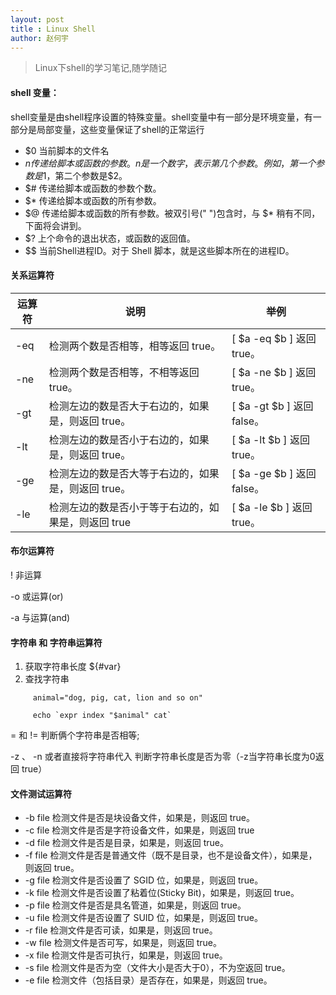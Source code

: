 ```yaml
---
layout: post
title : Linux Shell
author: 赵何宇
---
```


> Linux下shell的学习笔记,随学随记

#### shell 变量：
shell变量是由shell程序设置的特殊变量。shell变量中有一部分是环境变量，有一部分是局部变量，这些变量保证了shell的正常运行

* $0 	当前脚本的文件名
* $n 	传递给脚本或函数的参数。n 是一个数字，表示第几个参数。例如，第一个参数是$1，第二个参数是$2。
* $# 	传递给脚本或函数的参数个数。
* $* 	传递给脚本或函数的所有参数。
* $@ 	传递给脚本或函数的所有参数。被双引号(" ")包含时，与 $* 稍有不同，下面将会讲到。
* $? 	上个命令的退出状态，或函数的返回值。
* $$ 	当前Shell进程ID。对于 Shell 脚本，就是这些脚本所在的进程ID。

#### 关系运算符

 运算符 	| 说明 	| 举例
    ----|------|----
 -eq 	| 检测两个数是否相等，相等返回 true。 	| [ $a -eq $b ] 返回 true。
 -ne 	| 检测两个数是否相等，不相等返回 true。 	| [ $a -ne $b ] 返回 true。
 -gt 	| 检测左边的数是否大于右边的，如果是，则返回 true。 	| [ $a -gt $b ] 返回 false。
 -lt 	| 检测左边的数是否小于右边的，如果是，则返回 true。 	| [ $a -lt $b ] 返回 true。
 -ge 	| 检测左边的数是否大等于右边的，如果是，则返回 true。 	| [ $a -ge $b ] 返回 false。
 -le 	| 检测左边的数是否小于等于右边的，如果是，则返回 true 	| [ $a -le $b ] 返回 true。

#### 布尔运算符

! 非运算

-o 或运算(or)

-a 与运算(and)

#### 字符串 和 字符串运算符

1. 获取字符串长度  ${#var}
2. 查找字符串 

```
     animal="dog, pig, cat, lion and so on"  
      
     echo `expr index "$animal" cat`  
```

= 和 != 判断俩个字符串是否相等;

-z 、 -n 或者直接将字符串代入 判断字符串长度是否为零（-z当字符串长度为0返回 true）

#### 文件测试运算符

* -b file 	检测文件是否是块设备文件，如果是，则返回 true。
* -c file 	检测文件是否是字符设备文件，如果是，则返回 true
* -d file 	检测文件是否是目录，如果是，则返回 true。
* -f file 	检测文件是否是普通文件（既不是目录，也不是设备文件），如果是，则返回 true。
* -g file 	检测文件是否设置了 SGID 位，如果是，则返回 true。
* -k file 	检测文件是否设置了粘着位(Sticky Bit)，如果是，则返回 true。
* -p file 	检测文件是否是具名管道，如果是，则返回 true。
* -u file 	检测文件是否设置了 SUID 位，如果是，则返回 true。
* -r file 	检测文件是否可读，如果是，则返回 true。
* -w file 	检测文件是否可写，如果是，则返回 true。
* -x file 	检测文件是否可执行，如果是，则返回 true。
* -s file 	检测文件是否为空（文件大小是否大于0），不为空返回 true。
* -e file 	检测文件（包括目录）是否存在，如果是，则返回 true。






